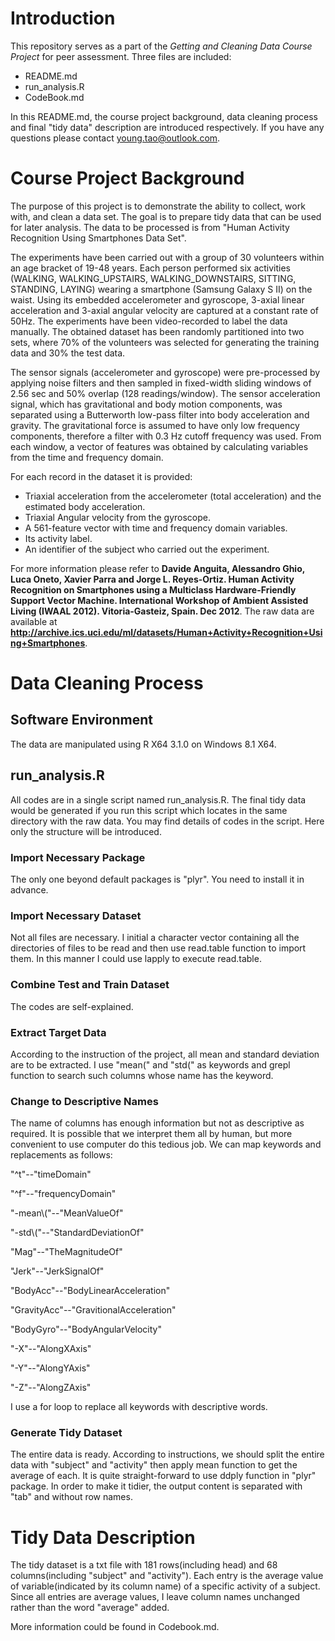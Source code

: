 # Introduction

This repository serves as a part of the *Getting and Cleaning Data Course Project* for peer assessment. Three files are included: 

- README.md
- run_analysis.R
- CodeBook.md

In this README.md, the course project background, data cleaning process and final "tidy data" description are introduced respectively. If you have any questions please contact young.tao@outlook.com.

# Course Project Background

The purpose of this project is to demonstrate the ability to collect, work with, and clean a data set. The goal is to prepare tidy data that can be used for later analysis. The data to be processed is from "Human Activity Recognition Using Smartphones Data Set".

The experiments have been carried out with a group of 30 volunteers within an age bracket of 19-48 years. Each person performed six activities (WALKING, WALKING_UPSTAIRS, WALKING_DOWNSTAIRS, SITTING, STANDING, LAYING) wearing a smartphone (Samsung Galaxy S II) on the waist. Using its embedded accelerometer and gyroscope, 3-axial linear acceleration and 3-axial angular velocity are captured at a constant rate of 50Hz. The experiments have been video-recorded to label the data manually. The obtained dataset has been randomly partitioned into two sets, where 70% of the volunteers was selected for generating the training data and 30% the test data. 

The sensor signals (accelerometer and gyroscope) were pre-processed by applying noise filters and then sampled in fixed-width sliding windows of 2.56 sec and 50% overlap (128 readings/window). The sensor acceleration signal, which has gravitational and body motion components, was separated using a Butterworth low-pass filter into body acceleration and gravity. The gravitational force is assumed to have only low frequency components, therefore a filter with 0.3 Hz cutoff frequency was used. From each window, a vector of features was obtained by calculating variables from the time and frequency domain.

For each record in the dataset it is provided: 

- Triaxial acceleration from the accelerometer (total acceleration) and the estimated body acceleration. 
- Triaxial Angular velocity from the gyroscope. 
- A 561-feature vector with time and frequency domain variables. 
- Its activity label. 
- An identifier of the subject who carried out the experiment.

For more information please refer to **Davide Anguita, Alessandro Ghio, Luca Oneto, Xavier Parra and Jorge L. Reyes-Ortiz. Human Activity Recognition on Smartphones using a Multiclass Hardware-Friendly Support Vector Machine. International Workshop of Ambient Assisted Living (IWAAL 2012). Vitoria-Gasteiz, Spain. Dec 2012**. The raw data are available at **http://archive.ics.uci.edu/ml/datasets/Human+Activity+Recognition+Using+Smartphones**.

# Data Cleaning Process

## Software Environment

The data are manipulated using R X64 3.1.0 on Windows 8.1 X64.

## run_analysis.R

All codes are in a single script named run_analysis.R. The final tidy data would be generated if you run this script which locates in the same directory with the raw data. You may find details of codes in the script. Here only the structure will be introduced.

### Import Necessary Package

The only one beyond default packages is "plyr". You need to install it in advance.

### Import Necessary Dataset

Not all files are necessary. I initial a character vector containing all the directories of files to be read and then use read.table function to import them. In this manner I could use lapply to execute read.table.

### Combine Test and Train Dataset

The codes are self-explained.

### Extract Target Data

According to the instruction of the project, all mean and standard deviation are to be extracted. I use "mean(" and "std(" as keywords and grepl function to search such columns whose name has the keyword.

### Change to Descriptive Names

The name of columns has enough information but not as descriptive as required. It is possible that we interpret them all by human, but more convenient to use computer do this tedious job. We can map keywords and replacements as follows:

"^t"--"timeDomain"

"^f"--"frequencyDomain"

"-mean\\("--"MeanValueOf"

"-std\\("--"StandardDeviationOf"

"Mag"--"TheMagnitudeOf"

"Jerk"--"JerkSignalOf"

"BodyAcc"--"BodyLinearAcceleration"

"GravityAcc"--"GravitionalAcceleration"

"BodyGyro"--"BodyAngularVelocity"

"-X"--"AlongXAxis"

"-Y"--"AlongYAxis"

"-Z"--"AlongZAxis"

I use a for loop to replace all keywords with descriptive words.

### Generate Tidy Dataset

The entire data is ready. According to instructions, we should split the entire data with "subject" and "activity" then apply mean function to get the average of each. It is quite straight-forward to use ddply function in "plyr" package. In order to make it tidier, the output content is separated with "tab" and without row names.

# Tidy Data Description

The tidy dataset is a txt file with 181 rows(including head) and 68 columns(including "subject" and "activity"). Each entry is the average value of variable(indicated by its column name) of a specific activity of a subject. Since all entries are average values, I leave column names unchanged rather than the word "average" added.

More information could be found in Codebook.md.
